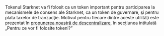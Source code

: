Tokenul Starknet va fi folosit ca un token important pentru participarea la mecanismele de consens ale Starknet, ca un token de guvernare, şi pentru plata taxelor de tranzacţie. Motivul pentru fiecare dintre aceste utilități este prezentat în [propunerea noastră de descentralizare](https://medium.com/@starkware/part-2-a-decentralization-and-governance-proposal-for-starknet-23e335645778), în secțiunea intitulată „Pentru ce vor fi folosite tokeni?”